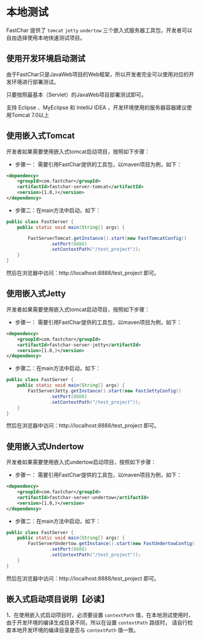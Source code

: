 # 本地测试
FastChar 提供了 `tomcat` `jetty` `undertow` 三个嵌入式服务器工具包，开发者可以自由选择使用本地快速测试项目。
## 使用开发环境启动测试
由于FastChar只是JavaWeb项目的Web框架，所以开发者完全可以使用对应的开发环境进行部署测试。

只要按照最基本（Servlet）的JavaWeb项目部署测试即可。

支持 Eclipse 、MyEclipse 和 IntelliJ IDEA ，开发环境使用的服务器容器建议使用Tomcat 7.0以上


## 使用嵌入式Tomcat
开发者如果需要使用嵌入式tomcat启动项目，按照如下步骤：

- 步骤一：
  需要引用FastChar提供的工具包，以maven项目为例，如下：
```xml
<dependency>
    <groupId>com.fastchar</groupId>
    <artifactId>fastchar-server-tomcat</artifactId>
    <version>[1.0,)</version>
</dependency>
```

- 步骤二：在main方法中启动，如下：
```java
public class FastServer {
    public static void main(String[] args) {

        FastServerTomcat.getInstance().start(new FastTomcatConfig()
                .setPort(8888)
                .setContextPath("/test_project"));
    }
}
```
然后在浏览器中访问：http://localhost:8888/test_project 即可。


## 使用嵌入式Jetty

开发者如果需要使用嵌入式tomcat启动项目，按照如下步骤：

- 步骤一：
  需要引用FastChar提供的工具包，以maven项目为例，如下：
```xml
<dependency>
    <groupId>com.fastchar</groupId>
    <artifactId>fastchar-server-jetty</artifactId>
    <version>[1.0,)</version>
</dependency>
```

- 步骤二：在main方法中启动，如下：
```java
public class FastServer {
    public static void main(String[] args) {
        FastServerJetty.getInstance().start(new FastJettyConfig()
                .setPort(8888)
                .setContextPath("/test_project"));
    }
}
```
然后在浏览器中访问：http://localhost:8888/test_project 即可。



## 使用嵌入式Undertow

开发者如果需要使用嵌入式undertow启动项目，按照如下步骤：

- 步骤一：
  需要引用FastChar提供的工具包，以maven项目为例，如下：
```xml
<dependency>
    <groupId>com.fastchar</groupId>
    <artifactId>fastchar-server-undertow</artifactId>
    <version>[1.0,)</version>
</dependency>
```

- 步骤二：在main方法中启动，如下：
```java
public class FastServer {
    public static void main(String[] args) {
        FastServerUndertow.getInstance().start(new FastUndertowConfig()
                .setPort(8888)
                .setContextPath("/test_project"));
    }
}
```
然后在浏览器中访问：http://localhost:8888/test_project 即可。



## 嵌入式启动项目说明【必读】
1、在使用嵌入式启动项目时，必须要设置 `contextPath` 值，在本地测试使用时，由于开发环境的编译生成目录不同，所以在设置 `contextPath` 路径时，
请自行检查本地开发环境的编译目录是否与 `contextPath` 值一致。
